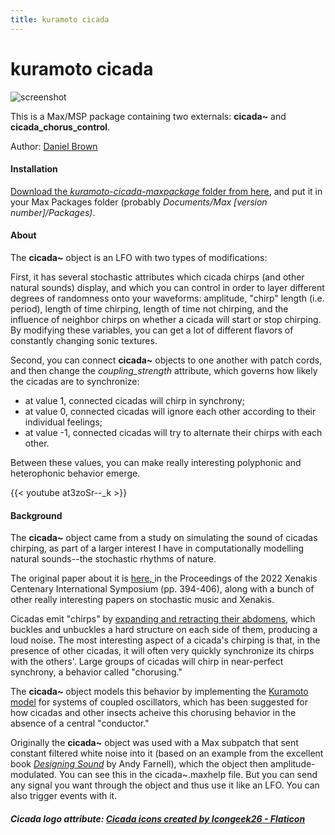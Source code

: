 ```yaml
---
title: kuramoto cicada
---
```


# kuramoto cicada

![screenshot](images/screenshot.png)


This is a Max/MSP package containing two externals: **cicada~** and **cicada_chorus_control**.

Author: [Daniel Brown](https://danielbrownmusic.github.io/)  

#### Installation

[Download the _kuramoto-cicada-maxpackage_ folder from here](https://github.com/danielbrownmusic/kuramoto-cicada/releases/tag/v1.2), and put it in your Max Packages folder (probably _Documents/Max [version number]/Packages)_.

#### About

The **cicada~** object is an LFO with two types of modifications: 

First, it has several stochastic attributes which cicada chirps (and other natural sounds) display, and which you can control in order to layer different degrees of randomness onto your waveforms: amplitude, "chirp" length (i.e. period), length of time chirping, length of time not chirping, and the influence of neighbor chirps on whether a cicada will start or stop chirping. By modifying these variables, you can get a lot of different flavors of constantly changing sonic textures.

Second, you can connect **cicada~** objects to one another with patch cords, and then change the _coupling_strength_ attribute, which governs how likely the cicadas are to synchronize:
+ at value 1, connected cicadas will chirp in synchrony;
+ at value 0, connected cicadas will ignore each other according to their individual feelings;
+ at value -1, connected cicadas will try to alternate their chirps with each other.

Between these values, you can make really interesting polyphonic and heterophonic behavior emerge.

{{< youtube at3zoSr--_k >}}

#### Background

The **cicada~** object came from a study on simulating the sound of cicadas chirping, as part of a larger interest I have in computationally modelling natural sounds--the stochastic rhythms of nature.

The original paper about it is [here, ](https://xenakis2022.uoa.gr/proceedings/) in the Proceedings of the 2022 Xenakis Centenary International Symposium (pp. 394-406), along with a bunch of other really interesting papers on stochastic music and Xenakis.

Cicadas emit "chirps" by [expanding and retracting their abdomens](https://en.wikipedia.org/wiki/Cicada#Song), which buckles and unbuckles a hard structure on each side of them, producing a loud noise. The most interesting aspect of a cicada's chirping is that, in the presence of other cicadas, it will often very quickly synchronize its chirps with the others'. Large groups of cicadas will chirp in near-perfect synchrony, a behavior called "chorusing."

The **cicada~** object models this behavior by implementing the [Kuramoto model](https://en.wikipedia.org/wiki/Kuramoto_model) for systems of coupled oscillators, which has been suggested for how cicadas and other insects acheive this chorusing behavior in the absence of a central "conductor."  

Originally the **cicada~** object was used with a Max subpatch that sent constant filtered white noise into it (based on an example from the excellent book [_Designing Sound_](https://books.google.com/books/about/Designing_Sound.html?id=YGymQwAACAAJ) by Andy Farnell), which the object then amplitude-modulated. You can see this in the cicada~.maxhelp file. But you can send any signal you want through the object and thus use it like an LFO. You can also trigger events with it. 




##### Cicada logo attribute: [Cicada icons created by Icongeek26 - Flaticon](https://www.flaticon.com/free-icons/cicada)
